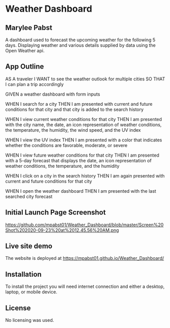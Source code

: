 # Weather Dashboard
## Marylee Pabst
A dashboard used to forecast the upcoming weather for the following 5 days. Displaying weather and various details supplied by data using the Open Weather api.

## App Outline
AS A traveler I WANT to see the weather outlook for multiple cities SO THAT I can plan a trip accordingly

GIVEN a weather dashboard with form inputs

WHEN I search for a city THEN I am presented with current and future conditions for that city and that city is added to the search history

WHEN I view current weather conditions for that city THEN I am presented with the city name, the date, an icon representation of weather conditions, the temperature, the humidity, the wind speed, and the UV index

WHEN I view the UV index THEN I am presented with a color that indicates whether the conditions are favorable, moderate, or severe

WHEN I view future weather conditions for that city THEN I am presented with a 5-day forecast that displays the date, an icon representation of weather conditions, the temperature, and the humidity

WHEN I click on a city in the search history THEN I am again presented with current and future conditions for that city

WHEN I open the weather dashboard THEN I am presented with the last searched city forecast

## Initial Launch Page Screenshot
https://github.com/mpabst01/Weather_Dashboard/blob/master/Screen%20Shot%202020-09-23%20at%2012.45.56%20AM.png

## Live site demo
The website is deployed at https://mpabst01.github.io/Weather_Dashboard/


## Installation
To install the project you will need internet connection and either a desktop, laptop, or mobile device.

## License
No licensing was used.